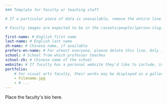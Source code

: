 ```yaml
---
### Template for faculty or teaching staff

# If a particular piece of data is unavailable, remove the entire line.

# Faculty images are expected to be in the /assets/people/[person-slug]/ directory, as "-headshot.jpg" and "-thumbnail.jpg". For instructions on creating and resizing web-appropriate versions of their headshots, please go to https://github.com/Amalfi-Festival/amalfi-festival-org/wiki/People-%E2%80%90-Faculty-%E2%80%90-Staff#how-do-i-add-a-new-member-of-the-faculty

first-name: # English first name
last-name: # English last name
zh-name: # Chinese name, if available
prefers-en-name: # For almost everyone, please delete this line. Only include it, and set it to |true| (see Nagai's page) if the following is desired: on Chinese pages the English name will be listed first, with |zh-name| listed in parenthesis. Usually, |zh-name| is used if it exists, otherwise the English name is used.
school: # School from which professor teaches
school-zh: # Chinese name of the school
website: # If faculty has a personal website they'd like to include, include it here. Otherwise, remove this line.
portfolio:
    # For visual arts faculty, their works may be displayed as a gallery on their profile page. The images should be listed in order, and should be in the /assets/people/[person-slug]/ directory.
    - Filename.jpg
    - # ...
---
```


Place the faculty's bio here.